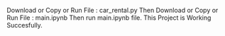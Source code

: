 Download or Copy or Run File : car_rental.py
Then Download or Copy or Run File : main.ipynb 
Then run main.ipynb file.
This Project is Working Succesfully.
